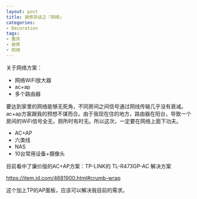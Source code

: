 ```yaml
---
layout: post
title: 装修杂谈之『网络』
categories:
- Decoration
tags:
- 重庆
- 装修
- 网络
---
```


关于网络方案：

- 网络WiFi放大器
- ac+ap
- 多个路由器

要达到家里的网络能够无死角，不同房间之间信号通过网线传输几乎没有衰减。ac+ap方案跟我的预想不谋而合。由于我现在住的地方，路由器在阳台，导致一个房间的WiFi信号全无，厕所时有时无。所以这次，一定要在网络上面下功夫。

- AC+AP
- 六类线
- NAS
- 10台常用设备+摄像头

目前看中了廉价版的AC+AP方案：TP-LINK的 TL-R473GP-AC 解决方案

<https://item.jd.com/4681900.html#crumb-wrap>

这个加上TP的AP面板，应该可以解决我目前的需求。
